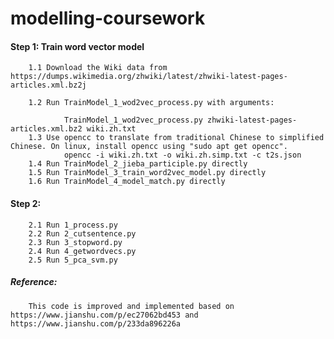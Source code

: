 # modelling-coursework

#### Step 1: Train word vector model

		1.1 Download the Wiki data from https://dumps.wikimedia.org/zhwiki/latest/zhwiki-latest-pages-articles.xml.bz2j
		
		1.2 Run TrainModel_1_wod2vec_process.py with arguments:
		
				TrainModel_1_wod2vec_process.py zhwiki-latest-pages-articles.xml.bz2 wiki.zh.txt
		1.3 Use opencc to translate from traditional Chinese to simplified Chinese. On linux, install opencc using "sudo apt get opencc".
				opencc -i wiki.zh.txt -o wiki.zh.simp.txt -c t2s.json
		1.4 Run TrainModel_2_jieba_participle.py directly
		1.5 Run TrainModel_3_train_word2vec_model.py directly
		1.6 Run TrainModel_4_model_match.py directly
#### Step 2:


		2.1 Run 1_process.py
		2.2 Run 2_cutsentence.py
		2.3 Run 3_stopword.py
		2.4 Run 4_getwordvecs.py
		2.5 Run 5_pca_svm.py

##### Reference:



		This code is improved and implemented based on https://www.jianshu.com/p/ec27062bd453 and https://www.jianshu.com/p/233da896226a
